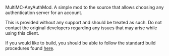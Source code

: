 MultiMC-AnyAuthMod.
A simple mod to the source that allows choosing any authentication server for an account.

This is provided without any support and should be treated as such. Do not contact the original developers regarding any issues that may arise while using this client.

If you would like to build, you should be able to follow the standard build procedures found [here](https://github.com/MultiMC/Launcher/blob/develop/BUILD.md).
